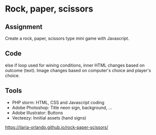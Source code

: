 # Rock, paper, scissors 
## Assignment 
Create a rock, paper, scissors type mini game with Javascript. 
## Code
else if loop used for wining conditions, inner HTML changes based on outcome (text). Image
changes based on computer's choice and player's choice.
## Tools
* PHP storm: HTML, CSS and Javascript coding
* Adobe Photoshop: Title neon sign, background, ...
* Adobe Illustrator: Buttons
* Vecteezy: Innitial assets (hand signs)

https://ilaria-orlando.github.io/rock-paper-scissors/
